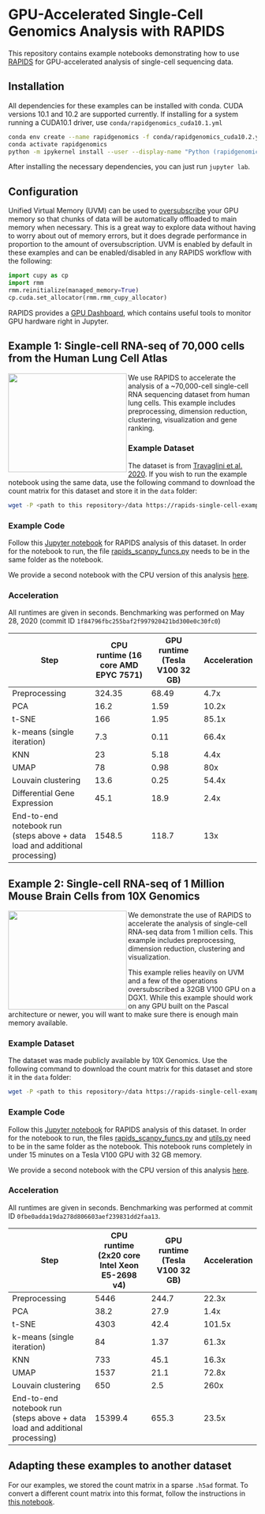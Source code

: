 # GPU-Accelerated Single-Cell Genomics Analysis with RAPIDS

This repository contains example notebooks demonstrating how to use [RAPIDS](https://www.rapids.ai) for GPU-accelerated analysis of single-cell sequencing data.

## Installation 

All dependencies for these examples can be installed with conda. CUDA versions 10.1 and 10.2 are supported currently. If installing for a system running a CUDA10.1 driver, use `conda/rapidgenomics_cuda10.1.yml`

```bash
conda env create --name rapidgenomics -f conda/rapidgenomics_cuda10.2.yml
conda activate rapidgenomics
python -m ipykernel install --user --display-name "Python (rapidgenomics)"
```

After installing the necessary dependencies, you can just run `jupyter lab`.

## Configuration


Unified Virtual Memory (UVM) can be used to [oversubscribe](https://developer.nvidia.com/blog/beyond-gpu-memory-limits-unified-memory-pascal/) your GPU memory so that chunks of data will be automatically offloaded to main memory when necessary. This is a great way to explore data without having to worry about out of memory errors, but it does degrade performance in proportion to the amount of oversubscription. UVM is enabled by default in these examples and can be enabled/disabled in any RAPIDS workflow with the following:
```python
import cupy as cp
import rmm
rmm.reinitialize(managed_memory=True)
cp.cuda.set_allocator(rmm.rmm_cupy_allocator)
```

RAPIDS provides a [GPU Dashboard](https://medium.com/rapids-ai/gpu-dashboards-in-jupyter-lab-757b17aae1d5), which contains useful tools to monitor GPU hardware right in Jupyter. 

## Example 1: Single-cell RNA-seq of 70,000 cells from the Human Lung Cell Atlas

<img align="left" width="240" height="200" src="https://github.com/avantikalal/rapids-single-cell-examples/blob/alal/1mil/images/70k_lung.png?raw=true">

We use RAPIDS to accelerate the analysis of a ~70,000-cell single-cell RNA sequencing dataset from human lung cells. This example includes preprocessing, dimension reduction, clustering, visualization and gene ranking. 

### Example Dataset

The dataset is from [Travaglini et al. 2020](https://www.biorxiv.org/content/10.1101/742320v2). If you wish to run the example notebook using the same data, use the following command to download the count matrix for this dataset and store it in the `data` folder:

```bash
wget -P <path to this repository>/data https://rapids-single-cell-examples.s3.us-east-2.amazonaws.com/krasnow_hlca_10x_UMIs.sparse.h5ad
```

### Example Code

Follow this [Jupyter notebook](notebooks/hlca_lung_gpu_analysis.ipynb) for RAPIDS analysis of this dataset. In order for the notebook to run, the file [rapids_scanpy_funcs.py](notebooks/rapids_scanpy_funcs.py) needs to be in the same folder as the notebook.

We provide a second notebook with the CPU version of this analysis [here](notebooks/hlca_lung_cpu_analysis.ipynb).

### Acceleration

All runtimes are given in seconds.
Benchmarking was performed on May 28, 2020 (commit ID `1f84796fbc255baf2f997920421bd300e0c30fc0`)

| Step                         | CPU runtime (16 core AMD EPYC 7571) | GPU runtime (Tesla V100 32 GB) | Acceleration |
|------------------------------|-------------------------------------|--------------------------------|--------------|
| Preprocessing                | 324.35                              | 68.49                          | 4.7x         |
| PCA                          | 16.2                                | 1.59                           | 10.2x        |
| t-SNE                        | 166                                 | 1.95                           | 85.1x        |
| k-means (single iteration)   | 7.3                                 | 0.11                           | 66.4x        |
| KNN                          | 23                                  | 5.18                           | 4.4x         |
| UMAP                         | 78                                  | 0.98                           | 80x          |
| Louvain clustering           | 13.6                                | 0.25                           | 54.4x        |
| Differential Gene Expression | 45.1                                | 18.9                           | 2.4x         |
| End-to-end notebook run<br>(steps above + data load and additional processing)      | 1548.5                              | 118.7                          | 13x          |


## Example 2: Single-cell RNA-seq of 1 Million Mouse Brain Cells from 10X Genomics

<img align="left" width="240" height="200" src="https://github.com/avantikalal/rapids-single-cell-examples/blob/alal/1mil/images/1M_brain.png?raw=true">

We demonstrate the use of RAPIDS to accelerate the analysis of single-cell RNA-seq data from 1 million cells. This example includes preprocessing, dimension reduction, clustering and visualization.

This example relies heavily on UVM and a few of the operations oversubscribed a 32GB V100 GPU on a DGX1. While this example should work on any GPU built on the Pascal architecture or newer, you will want to make sure there is enough main memory available.

### Example Dataset

The dataset was made publicly available by 10X Genomics. Use the following command to download the count matrix for this dataset and store it in the `data` folder:

```bash
wget -P <path to this repository>/data https://rapids-single-cell-examples.s3.us-east-2.amazonaws.com/1M_brain_cells_10X.sparse.h5ad
```

### Example Code

Follow this [Jupyter notebook](notebooks/1M_brain_gpu_analysis_uvm.ipynb) for RAPIDS analysis of this dataset. In order for the notebook to run, the files [rapids_scanpy_funcs.py](notebooks/rapids_scanpy_funcs.py) and [utils.py](notebooks/utils.py) need to be in the same folder as the notebook. This notebook runs completely in under 15 minutes on a Tesla V100 GPU with 32 GB memory.

We provide a second notebook with the CPU version of this analysis [here](notebooks/1M_brain_cpu_analysis.ipynb).

### Acceleration

All runtimes are given in seconds.
Benchmarking was performed at commit ID `0fbe0adda19da278d806603aef239831dd2faa13`.

| Step                         | CPU runtime <br>(2x20 core Intel Xeon E5-2698 v4) | GPU runtime (Tesla V100 32 GB) | Acceleration |
|------------------------------|-------------------------------------|--------------------------------|--------------|
| Preprocessing                | 5446                                | 244.7                          | 22.3x        |
| PCA                          | 38.2                                | 27.9                           | 1.4x         |
| t-SNE                        | 4303                                | 42.4                           | 101.5x       |
| k-means (single iteration)   | 84                                  | 1.37                           | 61.3x        |
| KNN                          | 733                                 | 45.1                           | 16.3x        |
| UMAP                         | 1537                                | 21.1                           | 72.8x        |
| Louvain clustering           | 650                                 | 2.5                            | 260x         |
| End-to-end notebook run<br>(steps above + data load and additional processing)      | 15399.4                             | 655.3                          | 23.5x        |


## Adapting these examples to another dataset

For our examples, we stored the count matrix in a sparse `.h5ad` format. To convert a different count matrix into this format, follow the instructions in [this notebook](notebooks/csv_to_h5ad.ipynb).

